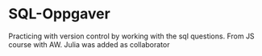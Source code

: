 # SQL-Oppgaver
Practicing with version control by working with the sql questions. From JS course with AW.
Julia was added as collaborator

